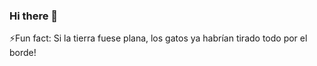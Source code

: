 ### Hi there 👋

<!--
**KhaoulaIB/KhaoulaIB** is a ✨ _special_ ✨ repository because its `README.md` (this file) appears on your GitHub profile.

Here are some ideas to get you started:

- 🔭 I’m currently working on ...
- 🌱 I’m currently learning ...
- 👯 I’m looking to collaborate on ...
- 🤔 I’m looking for help with ...
- 💬 Ask me about ...
- 📫 How to reach me: ...
- 😄 Pronouns: ...
-->


[](https://komarev.com/ghpvc/?username=KhaoulaIB) 


⚡Fun fact: Si la tierra fuese plana, los gatos ya habrían tirado todo por el borde! 


